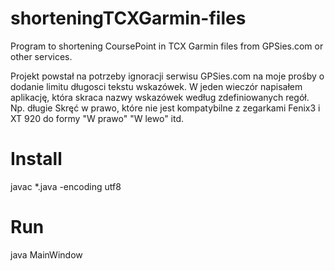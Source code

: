 # shorteningTCXGarmin-files
Program to shortening CoursePoint in TCX Garmin files from GPSies.com or other services.

Projekt powstał na potrzeby ignoracji serwisu GPSies.com na moje prośby o dodanie limitu długosci tekstu wskazówek. 
W jeden wieczór napisałem aplikację, która skraca nazwy wskazówek według zdefiniowanych regół. Np. długie Skręć w prawo, 
które nie jest kompatybilne z zegarkami Fenix3 i XT 920 do formy "W prawo" "W lewo" itd.

# Install
javac *.java -encoding utf8

# Run
java MainWindow

